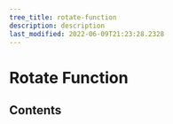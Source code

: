 ```yaml
---
tree_title: rotate-function
description: description
last_modified: 2022-06-09T21:23:28.2328
---
```


# Rotate Function

## Contents
